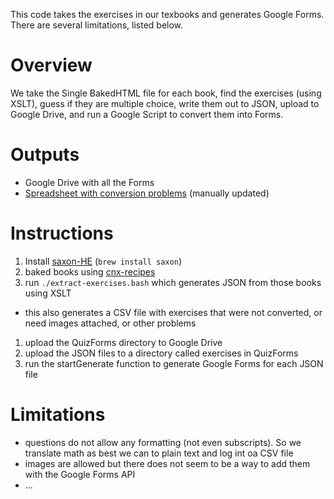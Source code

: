 This code takes the exercises in our texbooks and generates Google Forms. There are several limitations, listed below.

# Overview

We take the Single BakedHTML file for each book, find the exercises (using XSLT), guess if they are multiple choice, write them out to JSON, upload to Google Drive, and run a Google Script to convert them into Forms.

# Outputs

- Google Drive with all the Forms
- [Spreadsheet with conversion problems](https://docs.google.com/spreadsheets/d/1HZ1ZEiTbSzOXeY11QR-tu46kzimy1WihT9J0B2LG4cM/edit#gid=546143196) (manually updated)

# Instructions

1. Install [saxon-HE](https://saxonica.com/download/java.xml) (`brew install saxon`)
1. baked books using [cnx-recipes](https://github.com/openstax/cnx-recipes#create-a-baked-pdf-for-a-new-book)
1. run `./extract-exercises.bash` which generates JSON from those books using XSLT
  - this also generates a CSV file with exercises that were not converted, or need images attached, or other problems
1. upload the QuizForms directory to Google Drive
1. upload the JSON files to a directory called exercises in QuizForms
1. run the startGenerate function to generate Google Forms for each JSON file


# Limitations

- questions do not allow any formatting (not even subscripts). So we translate math as best we can to plain text and log int oa CSV file 
- images are allowed but there does not seem to be a way to add them with the Google Forms API
- ...